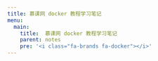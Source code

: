 ```yaml
---
title: 慕课网 docker 教程学习笔记
menu:
  main:
    title:  慕课网 docker 教程学习笔记
    parent: notes
    pre: '<i class="fa-brands fa-docker"></i>'
---
```

